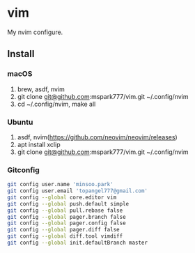 # vim

My nvim configure.

## Install

### macOS
1. brew, asdf, nvim
1. git clone git@github.com:mspark777/vim.git ~/.config/nvim
1. cd ~/.config/nvim, make all

### Ubuntu
1. asdf, nvim(https://github.com/neovim/neovim/releases)
1. apt install xclip
1. git clone git@github.com:mspark777/vim.git ~/.config/nvim

### Gitconfig
```sh
git config user.name 'minsoo.park'
git config user.email 'topangel777@gmail.com'
git config --global core.editor vim
git config --global push.default simple
git config --global pull.rebase false
git config --global pager.branch false
git config --global pager.config false
git config --global pager.diff false
git config --global diff.tool vimdiff
git config --global init.defaultBranch master
```
